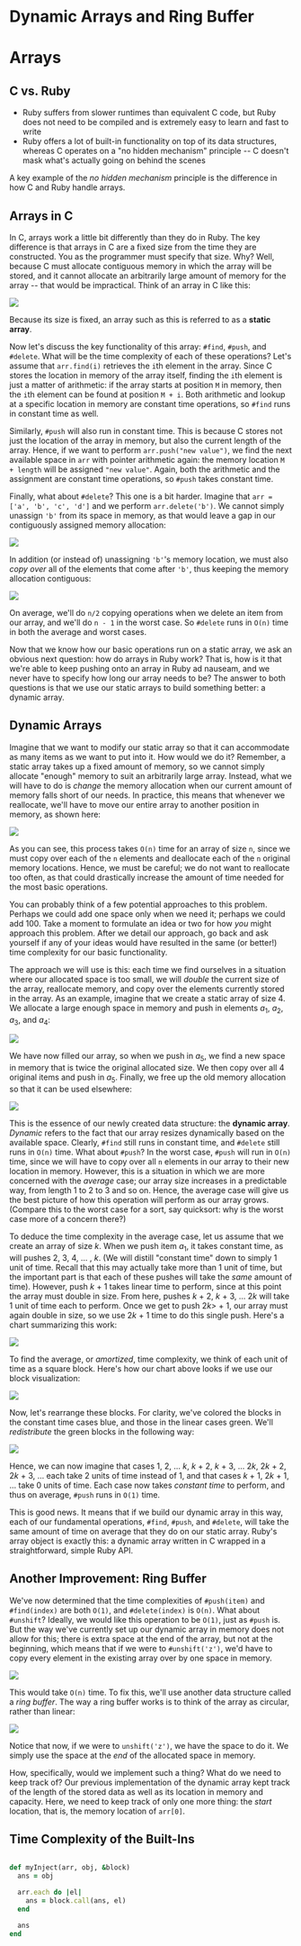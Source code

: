 # Dynamic Arrays and Ring Buffer
# Arrays

## C vs. Ruby  

- Ruby suffers from slower runtimes than equivalent C code, but Ruby does not need to be compiled and is extremely easy to learn and fast to write
- Ruby offers a lot of built-in functionality on top of its data structures, whereas C operates on a "no hidden mechanism" principle -- C doesn't mask what's actually going on behind the scenes

A key example of the *no hidden mechanism* principle is the difference in how C and Ruby handle arrays.  

## Arrays in C

In C, arrays work a little bit differently than they do in Ruby.  The key difference is that arrays in C are a fixed size from the time they are constructed.  You as the programmer must specify that size.  Why?  Well, because C must allocate contiguous memory in which the array will be stored, and it cannot allocate an arbitrarily large amount of memory for the array -- that would be impractical.  Think of an array in C like this:

![](https://assets.aaonline.io/fullstack/job-search/algorithms/arrays/diagrams/array_in_C.png)

Because its size is fixed, an array such as this is referred to as a **static array**.

Now let's discuss the key functionality of this array: `#find`, `#push`, and `#delete`.  What will be the time complexity of each of these operations?  Let's assume that `arr.find(i)` retrieves the `i`th element in the array. Since C stores the location in memory of the array itself, finding the `i`th element is just a matter of arithmetic: if the array starts at position `M` in memory, then the `i`th element can be found at position `M + i`.  Both arithmetic and lookup at a specific location in memory are constant time operations, so `#find` runs in constant time as well.

Similarly, `#push` will also run in constant time.  This is because C stores not just the location of the array in memory, but also the current length of the array.  Hence, if we want to perform `arr.push("new value")`, we find the next available space in `arr` with pointer arithmetic again: the memory location `M + length` will be assigned `"new value"`.  Again, both the arithmetic and the assignment are constant time operations, so `#push` takes constant time.

Finally, what about `#delete`?  This one is a bit harder.  Imagine that `arr = ['a', 'b', 'c', 'd']` and we perform `arr.delete('b')`.  We cannot simply unassign `'b'` from its space in memory, as that would leave a gap in our contiguously assigned memory allocation:

![](https://assets.aaonline.io/fullstack/job-search/algorithms/arrays/diagrams/bad_deletion.png)

In addition (or instead of) unassigning `'b'`'s memory location, we must also *copy over* all of the elements that come after `'b'`, thus keeping the memory allocation contiguous:

![](https://assets.aaonline.io/fullstack/job-search/algorithms/arrays/diagrams/copying_over.png)

On average, we'll do `n/2` copying operations when we delete an item from our array, and we'll do `n - 1` in the worst case. So `#delete` runs in `O(n)` time in both the average and worst cases.

Now that we know how our basic operations run on a static array, we ask an obvious next question: how do arrays in Ruby work?  That is, how is it that we're able to keep pushing onto an array in Ruby ad nauseam, and we never have to specify how long our array needs to be?  The answer to both questions is that we use our static arrays to build something better: a dynamic array.

## Dynamic Arrays

Imagine that we want to modify our static array so that it can accommodate as many items as we want to put into it.  How would we do it?  Remember, a static array takes up a fixed amount of memory, so we cannot simply allocate "enough" memory to suit an arbitrarily large array.  Instead, what we will have to do is *change* the memory allocation when our current amount of memory falls short of our needs.  In practice, this means that whenever we reallocate, we'll have to move our entire array to another position in memory, as shown here:

![](https://assets.aaonline.io/fullstack/job-search/algorithms/arrays/diagrams/new_allocation.png)

As you can see, this process takes `O(n)` time for an array of size `n`, since we must copy over each of the `n` elements and deallocate each of the `n` original memory locations.  Hence, we must be careful; we do not want to reallocate too often, as that could drastically increase the amount of time needed for the most basic operations.  

You can probably think of a few potential approaches to this problem.  Perhaps we could add one space only when we need it; perhaps we could add 100.  Take a moment to formulate an idea or two for how *you* might approach this problem.  After we detail our approach, go back and ask yourself if any of your ideas would have resulted in the same (or better!) time complexity for our basic functionality.  

The approach we will use is this: each time we find ourselves in a situation where our allocated space is too small, we will *double* the current size of the array, reallocate memory, and copy over the elements currently stored in the array.  As an example, imagine that we create a static array of size 4.  We allocate a large enough space in memory and push in elements <i>a</i><sub>1</sub>, <i>a</i><sub>2</sub>, <i>a</i><sub>3</sub>, and <i>a</i><sub>4</sub>:

![](https://assets.aaonline.io/fullstack/job-search/algorithms/arrays/diagrams/filled_array.png)

We have now filled our array, so when we push in <i>a</i><sub>5</sub>, we find a new space in memory that is twice the original allocated size.  We then copy over all 4 original items and push in <i>a</i><sub>5</sub>.  Finally, we free up the old memory allocation so that it can be used elsewhere:

![](https://assets.aaonline.io/fullstack/job-search/algorithms/arrays/diagrams/double_allocation.png)

This is the essence of our newly created data structure: the **dynamic array**.  *Dynamic* refers to the fact that our array resizes dynamically based on the available space.  Clearly, `#find` still runs in constant time, and `#delete` still runs in `O(n)` time.  What about `#push`?  In the worst case, `#push` will run in `O(n)` time, since we will have to copy over all `n` elements in our array to their new location in memory.  However, this is a situation in which we are more concerned with the *average* case; our array size increases in a predictable way, from length 1 to 2 to 3 and so on.  Hence, the average case will give us the best picture of how this operation will perform as our array grows.  (Compare this to the worst case for a sort, say quicksort: why is the worst case more of a concern there?)

To deduce the time complexity in the average case, let us assume that we create an array of size *k*.  When we push item <i>a</i><sub>1</sub>, it takes constant time, as will pushes 2, 3, 4, ... , *k*.  (We will distill "constant time" down to simply 1 unit of time.  Recall that this may actually take more than 1 unit of time, but the important part is that each of these pushes will take the *same* amount of time).  However, push *k* + 1 takes linear time to perform, since at this point the array must double in size.  From here, pushes *k* + 2, *k* + 3, ... 2<i>k</i> will take 1 unit of time each to perform.  Once we get to push 2<i>k></i> + 1, our array must again double in size, so we use 2<i>k</i> + 1 time to do this single push.  Here's a chart summarizing this work:

![](https://assets.aaonline.io/fullstack/job-search/algorithms/arrays/diagrams/time_chart.png)

To find the average, or *amortized*, time complexity, we think of each unit of time as a square block.  Here's how our chart above looks if we use our block visualization:

![](https://assets.aaonline.io/fullstack/job-search/algorithms/arrays/diagrams/block1.png)

Now, let's rearrange these blocks.  For clarity, we've colored the blocks in the constant time cases blue, and those in the linear cases green.  We'll *redistribute* the green blocks in the following way:

![](https://assets.aaonline.io/fullstack/job-search/algorithms/arrays/diagrams/block2.png)

Hence, we can now imagine that cases 1, 2, ... *k*, *k* + 2, *k* + 3, ... 2<i>k</i>, 2<i>k</i> + 2, 2<i>k</i> + 3, ... each take 2 units of time instead of 1, and that cases *k* + 1, 2<i>k</i> + 1, ... take 0 units of time.  Each case now takes *constant time* to perform, and thus on average, `#push` runs in `O(1)` time.

This is good news.  It means that if we build our dynamic array in this way, each of our fundamental operations, `#find`, `#push`, and `#delete`, will take the same amount of time on average that they do on our static array. Ruby's array object is exactly this: a dynamic array written in C wrapped in a straightforward, simple Ruby API.

## Another Improvement: Ring Buffer

We've now determined that the time complexities of `#push(item)` and `#find(index)` are both `O(1)`, and `#delete(index)` is `O(n)`.  What about `#unshift`?  Ideally, we would like this operation to be `O(1)`, just as `#push` is. But the way we've currently set up our dynamic array in memory does not allow for this; there is extra space at the end of the array, but not at the beginning, which means that if we were to `#unshift('z')`, we'd have to copy every element in the existing array over by one space in memory.  

![](https://assets.aaonline.io/fullstack/job-search/algorithms/arrays/diagrams/unshift.png)

This would take `O(n)` time.  To fix this, we'll use another data structure called a *ring buffer*.  The way a ring buffer works is to think of the array as circular, rather than linear:

![](https://assets.aaonline.io/fullstack/job-search/algorithms/arrays/diagrams/ring_buffer1.png)

Notice that now, if we were to `unshift('z')`, we have the space to do it.  We simply use the space at the *end* of the allocated space in memory.

How, specifically, would we implement such a thing?  What do we need to keep track of?  Our previous implementation of the dynamic array kept track of the length of the stored data as well as its location in memory and capacity.  Here, we need to keep track of only one more thing: the *start* location, that is, the memory location of `arr[0]`.  


## Time Complexity of the Built-Ins

``` ruby

def myInject(arr, obj, &block)
  ans = obj

  arr.each do |el|
    ans = block.call(ans, el)
  end

  ans
end

```

